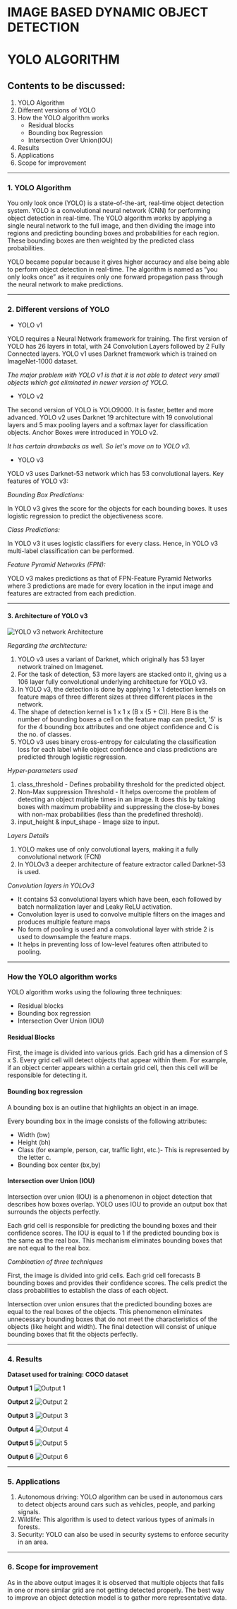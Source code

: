 # IMAGE BASED DYNAMIC OBJECT DETECTION
# YOLO ALGORITHM

## Contents to be discussed:
1. YOLO Algorithm
2. Different versions of YOLO
3. How the YOLO algorithm works 
   * Residual blocks
   * Bounding box Regression
   * Intersection Over Union(IOU)
4. Results
5. Applications
6. Scope for improvement

***

### **1. YOLO Algorithm**

You only look once (YOLO) is a state-of-the-art, real-time object detection system. YOLO is a convolutional neural network (CNN) for performing object detection in real-time. The YOLO algorithm works by applying a single neural network to the full image, and then dividing the image into regions and predicting bounding boxes and probabilities for each region. These bounding boxes are then weighted by the predicted class probabilities.

YOLO became popular because it gives higher accuracy and alse being able to perform object detection in real-time. The algorithm is named as  “you only looks once” as it requires only one forward propagation pass through the neural network to make predictions.

***

### **2. Different versions of YOLO**

* YOLO v1

YOLO requires a Neural Network framework for training. The first version of YOLO has 26 layers in total, with 24 Convolution Layers followed by 2 Fully Connected layers.
YOLO v1 uses Darknet framework which is trained on ImageNet-1000 dataset. 

*The major problem with YOLO v1 is that it is not able to detect very small objects which got eliminated in newer version of YOLO.*

* YOLO v2

The second version of YOLO is YOLO9000. It is faster, better and more advanced.  YOLO v2 uses Darknet 19 architecture with 19 convolutional layers and 5 max pooling layers and a softmax layer for classification objects. Anchor Boxes were introduced in YOLO v2.

*It has certain drawbacks as well. So let's move on to YOLO v3.*

* YOLO v3
 
YOLO v3 uses Darknet-53 network which has 53 convolutional layers. Key features of YOLO v3:

*Bounding Box Predictions:* 

 In YOLO v3 gives the score for the objects for each bounding boxes. It uses logistic regression to predict the objectiveness score.

*Class Predictions:*

 In YOLO v3 it uses logistic classifiers for every class. Hence, in YOLO v3 multi-label classification can be performed. 

*Feature Pyramid Networks (FPN):*

 YOLO v3 makes predictions as that of FPN-Feature Pyramid Networks where 3 predictions are made for every location in the input image and features are extracted from each prediction. 

***

#### **3. Architecture of YOLO v3**

![YOLO v3 network Architecture](yolo_architecture.png)

*Regarding the architecture:*

1. YOLO v3 uses a variant of Darknet, which originally has 53 layer network trained on Imagenet.
2. For the task of detection, 53 more layers are stacked onto it, giving us a 106 layer fully convolutional underlying architecture for YOLO v3.
3. In YOLO v3, the detection is done by applying 1 x 1 detection kernels on feature maps of three different sizes at three different places in the network.
4. The shape of detection kernel is 1 x 1 x (B x (5 + C)). Here B is the number of bounding boxes a cell on the feature map can predict, '5' is for the 4 bounding box attributes and one object confidence and C is the no. of classes.
5. YOLO v3 uses binary cross-entropy for calculating the classification loss for each label while object confidence and class predictions are predicted through logistic regression.

*Hyper-parameters used*
1. class_threshold - Defines probability threshold for the predicted object.
2. Non-Max suppression Threshold - It helps overcome the problem of detecting an object multiple times in an image. It does this by taking boxes with maximum probability and suppressing the close-by boxes with non-max probabilities (less than the predefined threshold).
3. input_height & input_shape - Image size to input.

*Layers Details*
1. YOLO makes use of only convolutional layers, making it a fully convolutional network (FCN)
2. In YOLOv3 a deeper architecture of feature extractor called Darknet-53 is used.

_Convolution layers in YOLOv3_

* It contains 53 convolutional layers which have been, each followed by batch normalization layer and Leaky ReLU activation.
* Convolution layer is used to convolve multiple filters on the images and produces multiple feature maps
* No form of pooling is used and a convolutional layer with stride 2 is used to downsample the feature maps.
* It helps in preventing loss of low-level features often attributed to pooling.

***

### **How the YOLO algorithm works**

YOLO algorithm works using the following three techniques:

* Residual blocks
* Bounding box regression
* Intersection Over Union (IOU)

#### Residual Blocks

First, the image is divided into various grids. Each grid has a dimension of S x S. Every grid cell will detect objects that appear within them. For example, if an object center appears within a certain grid cell, then this cell will be responsible for detecting it.

#### Bounding box regression

A bounding box is an outline that highlights an object in an image.

Every bounding box in the image consists of the following attributes:

* Width (bw)
* Height (bh)
* Class (for example, person, car, traffic light, etc.)- This is represented by the letter c.
* Bounding box center (bx,by)

#### Intersection over Union (IOU)

Intersection over union (IOU) is a phenomenon in object detection that describes how boxes overlap. YOLO uses IOU to provide an output box that surrounds the objects perfectly.

Each grid cell is responsible for predicting the bounding boxes and their confidence scores. The IOU is equal to 1 if the predicted bounding box is the same as the real box. This mechanism eliminates bounding boxes that are not equal to the real box.

*Combination of three techniques*

First, the image is divided into grid cells. Each grid cell forecasts B bounding boxes and provides their confidence scores. The cells predict the class probabilities to establish the class of each object.

Intersection over union ensures that the predicted bounding boxes are equal to the real boxes of the objects. This phenomenon eliminates unnecessary bounding boxes that do not meet the characteristics of the objects (like height and width). The final detection will consist of unique bounding boxes that fit the objects perfectly.

***

### **4. Results**

**Dataset used for training: COCO dataset**

**Output 1**
![Output 1](output1.png)

**Output 2**
![Output 2](output2.png)

**Output 3**
![Output 3](output4.png)

**Output 4**
![Output 4](output5.png)

**Output 5**
![Output 5](output6.png)

**Output 6**
![Output 6](output3.png)

***

### **5. Applications**

1. Autonomous driving: YOLO algorithm can be used in autonomous cars to detect objects around cars such as vehicles, people, and parking signals. 
2. Wildlife: This algorithm is used to detect various types of animals in forests. 
3. Security: YOLO can also be used in security systems to enforce security in an area. 

***

### **6. Scope for improvement**

As in the above output images it is observed that multiple objects that falls in one or more similar grid are not getting detected properly. The best way to improve an object detection model is to gather more representative data.
